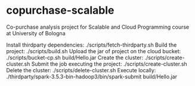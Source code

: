 # copurchase-scalable
Co-purchase analysis project for Scalable and Cloud Programming course at University of Bologna

Install thirdparty dependencies: ./scripts/fetch-thirdparty.sh
Build the project: ./scripts/build.sh
Upload the jar of project on the cloud bucket: ./scripts/bucket-cp.sh build/Hello.jar
Create the cluster: ./scripts/create-cluster.sh
Submit the job executing the project: ./scripts/create-cluster.sh
Delete the cluster: ./scripts/delete-cluster.sh
Execute locally: ./thirdparty/spark-3.5.3-bin-hadoop3/bin/spark-submit build/Hello.jar


